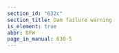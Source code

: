 ```yaml
---
section_id: "632c"
section_title: Dam failure warning
is_element: true
abbr: DFW
page_in_manual: 630-5
---
```

